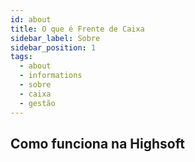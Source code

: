 ```yaml
---
id: about
title: O que é Frente de Caixa
sidebar_label: Sobre
sidebar_position: 1
tags:
  - about
  - informations
  - sobre
  - caixa
  - gestão
---
```


## Como funciona na Highsoft
